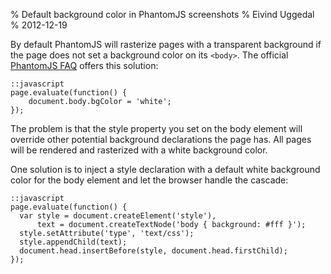 % Default background color in PhantomJS screenshots
% Eivind Uggedal
% 2012-12-19

By default PhantomJS will rasterize pages with a transparent background
if the page does not set a background color on its `<body>`.
The official [PhantomJS FAQ][faq] offers this solution:

    ::javascript
    page.evaluate(function() {
        document.body.bgColor = 'white';
    });

The problem is that the style property you set on the body element will
override other potential background declarations the page has. All pages
will be rendered and rasterized with a white background color.

One solution is to inject a style declaration with a default white background
color for the body element and let the browser handle the cascade:

    ::javascript
    page.evaluate(function() {
      var style = document.createElement('style'),
          text = document.createTextNode('body { background: #fff }');
      style.setAttribute('type', 'text/css');
      style.appendChild(text);
      document.head.insertBefore(style, document.head.firstChild);
    });

[faq]: http://phantomjs.org/faq.html
